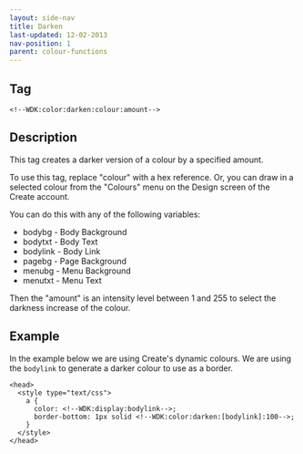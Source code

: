 ```yaml
---
layout: side-nav
title: Darken
last-updated: 12-02-2013
nav-position: 1
parent: colour-functions
---
```


## Tag

`<!--WDK:color:darken:colour:amount-->`

## Description

This tag creates a darker version of a colour by a specified amount.

To use this tag, replace "colour" with a hex reference. Or, you can draw in a selected colour from the "Colours" menu on the Design screen of the Create account.

You can do this with any of the following variables:
- bodybg - Body Background
- bodytxt - Body Text
- bodylink - Body Link
- pagebg - Page Background
- menubg - Menu Background
- menutxt - Menu Text

Then the "amount" is an intensity level between 1 and 255 to select the darkness increase of the colour.

## Example

In the example below we are using Create's dynamic colours. We are using the `bodylink` to generate a darker colour to use as a border.

~~~
<head>
  <style type="text/css">
    a {
      color: <!--WDK:display:bodylink-->;
      border-bottom: 1px solid <!--WDK:color:darken:[bodylink]:100-->;
    }
  </style>
</head>
~~~